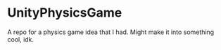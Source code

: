 # UnityPhysicsGame
A repo for a physics game idea that I had. Might make it into something cool, idk.
